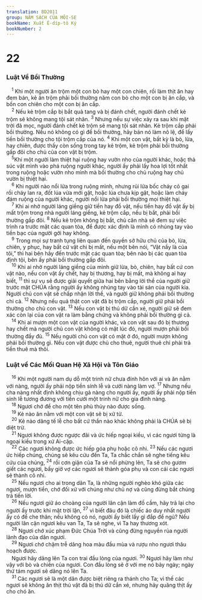 ```yaml
---
translation: BD2011
group: NĂM SÁCH CỦA MÔI-SE
bookName: Xuất Ê-díp-tô Ký 
bookNumber: 2
---
```


<div class="title"><h1>22</h1><h3>Luật Về Bồi Thường</h3></div>
<span class="verse xu_22_1"> <sup>1</sup> Khi một người ăn trộm một con bò hay một con chiên, rồi làm thịt ăn hay đem bán, kẻ ăn trộm phải bồi thường năm con bò cho một con bị ăn cắp, và bốn con chiên cho một con bị ăn cắp.<br/></span>
<span class="verse xu_22_2"> <sup>2</sup> Nếu kẻ trộm cắp bị bắt quả tang và bị đánh chết, người đánh chết kẻ trộm sẽ không mang tội sát nhân. </span>
<span class="verse xu_22_3"><sup>3</sup> Nhưng nếu sự việc xảy ra sau khi mặt trời đã mọc, người đánh chết kẻ trộm sẽ mang tội sát nhân. Kẻ trộm cắp phải bồi thường. Nếu nó không có gì để bồi thường, hãy bán nó làm nô lệ, để lấy tiền bồi thường cho tội trộm cắp của nó. </span>
<span class="verse xu_22_4"><sup>4</sup> Khi một con vật, bất kỳ là bò, lừa, hay chiên, được thấy còn sống trong tay kẻ trộm, kẻ trộm phải bồi thường gấp đôi cho chủ của con vật bị trộm.<br/></span>
<span class="verse xu_22_5"> <sup>5</sup>Khi một người làm thiệt hại ruộng hay vườn nho của người khác, hoặc thả súc vật mình vào phá ruộng người khác, người ấy phải lấy hoa lợi tốt nhất trong ruộng hoặc vườn nho mình mà bồi thường cho chủ ruộng hay chủ vườn bị thiệt hại.<br/></span>
<span class="verse xu_22_6"> <sup>6</sup> Khi người nào nổi lửa trong ruộng mình, nhưng rủi lửa bốc cháy cỏ gai rồi cháy lan ra, đốt lúa vừa mới gặt, hoặc lúa chưa kịp gặt, hoặc làm cháy đám ruộng của người khác, người nổi lửa phải bồi thường mọi thiệt hại.<br/></span>
<span class="verse xu_22_7"> <sup>7</sup> Khi ai nhờ người láng giềng giữ tiền hay đồ vật, nếu tiền hay đồ vật ấy bị mất trộm trong nhà người láng giềng, kẻ trộm cắp, nếu bị bắt, phải bồi thường gấp đôi.</span>
<span class="verse xu_22_8"><sup>8</sup> Nếu kẻ trộm không bị bắt, chủ căn nhà sẽ đem sự việc trình ra trước mặt các quan tòa, để được xác định là mình có nhúng tay vào tiền bạc của người gởi hay không.<br/></span>
<span class="verse xu_22_9"> <sup>9</sup> Trong mọi sự tranh tụng liên quan đến quyền sở hữu chủ của bò, lừa, chiên, y phục, hay bất cứ vật chi bị mất, nếu một bên nói, “Vật nầy là của tôi,” thì hai bên hãy đến trước mặt các quan tòa; bên nào bị các quan tòa định tội, bên ấy phải bồi thường gấp đôi.<br/></span>
<span class="verse xu_22_10"> <sup>10</sup> Khi ai nhờ người láng giềng của mình giữ lừa, bò, chiên, hay bất cứ con vật nào, nếu con vật ấy chết, hay bị thương, hay bị mất, mà không ai hay biết, </span>
<span class="verse xu_22_11"><sup>11</sup> thì sự vụ sẽ được giải quyết giữa hai bên bằng lời thề của người giữ trước mặt CHÚA rằng người ấy không nhúng tay vào tài sản của người kia. Người chủ con vật sẽ chấp nhận lời thề, và người giữ không phải bồi thường chi cả. </span>
<span class="verse xu_22_12"><sup>12</sup> Nhưng nếu quả thật con vật đã bị trộm cắp, người giữ phải bồi thường cho chủ con vật. </span>
<span class="verse xu_22_13"><sup>13</sup> Nếu con vật bị thú dữ cắn xé, người giữ sẽ đem xác còn lại của con vật ra làm bằng chứng và không phải bồi thường gì cả.<br/></span>
<span class="verse xu_22_14"> <sup>14</sup> Khi ai mượn một con vật của người khác, và con vật sau đó bị thương hay chết mà người chủ con vật không có mặt lúc đó, người mượn phải bồi thường đầy đủ. </span>
<span class="verse xu_22_15"><sup>15</sup> Nếu người chủ con vật có mặt ở đó, người mượn không phải bồi thường gì. Nếu con vật được chủ cho thuê, người thuê chỉ phải trả tiền thuê mà thôi.<br/></span>
<div class="title"><h3>Luật về Các Mối Quan Hệ Xã Hội và Tôn Giáo</h3></div>
<span class="verse xu_22_16"> <sup>16</sup> Khi một người nam dụ dỗ một trinh nữ chưa đính hôn với ai và ăn nằm với nàng, người ấy phải nộp tiền sính lễ và cưới nàng làm vợ. </span>
<span class="verse xu_22_17"><sup>17</sup> Nhưng nếu cha nàng nhất định không chịu gả nàng cho người ấy, người ấy phải nộp tiền sính lễ tương đương với tiền cưới một trinh nữ cho gia đình nàng.<br/></span>
<span class="verse xu_22_18"> <sup>18</sup> Ngươi chớ để cho một tên phù thủy nào được sống.<br/></span>
<span class="verse xu_22_19"> <sup>19</sup> Kẻ nào ăn nằm với một con vật sẽ bị xử tử.<br/></span>
<span class="verse xu_22_20"> <sup>20</sup> Kẻ nào dâng tế lễ cho bất cứ thần nào khác không phải là CHÚA sẽ bị diệt trừ.<br/></span>
<span class="verse xu_22_21"> <sup>21</sup> Ngươi không được ngược đãi và ức hiếp ngoại kiều, vì các ngươi từng là ngoại kiều trong xứ Ai-cập.<br/></span>
<span class="verse xu_22_22"> <sup>22</sup> Các ngươi không được ức hiếp góa phụ hoặc cô nhi. </span>
<span class="verse xu_22_23"><sup>23</sup> Nếu các ngươi ức hiếp chúng, chúng sẽ kêu cứu đến Ta, Ta chắc chắn sẽ nghe tiếng kêu cứu của chúng, </span>
<span class="verse xu_22_24"><sup>24</sup> rồi cơn giận của Ta sẽ nổi phừng lên, Ta sẽ cho gươm giết các ngươi, bấy giờ vợ các ngươi sẽ thành góa phụ và con cái các ngươi sẽ thành cô nhi.<br/></span>
<span class="verse xu_22_25"> <sup>25</sup> Nếu ngươi cho ai trong dân Ta, là những người nghèo khó giữa các ngươi, mượn tiền, chớ đối xử với chúng như chủ nợ và cũng đừng bắt chúng trả tiền lời.<br/></span>
<span class="verse xu_22_26"> <sup>26</sup> Nếu ngươi giữ áo choàng của người lân cận làm đồ cầm, hãy trả lại cho người ấy trước khi mặt trời lặn, </span>
<span class="verse xu_22_27"><sup>27</sup> vì biết đâu đó là chiếc áo duy nhất người ấy có để che thân; nếu không có nó, người ấy biết lấy gì đắp để ngủ? Nếu người lân cận ngươi kêu van Ta, Ta sẽ nghe, vì Ta hay thương xót.<br/></span>
<span class="verse xu_22_28"> <sup>28</sup> Ngươi chớ xúc phạm Ðức Chúa Trời và cũng đừng nguyền rủa người lãnh đạo của dân ngươi.<br/></span>
<span class="verse xu_22_29"> <sup>29</sup> Ngươi chớ chậm trễ dâng hoa màu đầu mùa và rượu nho ngươi thâu hoạch được.<br/> Ngươi hãy dâng lên Ta con trai đầu lòng của ngươi. </span>
<span class="verse xu_22_30"><sup>30</sup> Ngươi hãy làm như vậy với bò và chiên của ngươi. Con đầu lòng sẽ ở với mẹ nó bảy ngày; ngày thứ tám ngươi sẽ dâng nó lên Ta.<br/></span>
<span class="verse xu_22_31"> <sup>31</sup> Các ngươi sẽ là một dân được biệt riêng ra thánh cho Ta; vì thế các ngươi sẽ không ăn thịt thú vật đã bị thú dữ cắn xé, nhưng hãy quăng thịt ấy cho chó ăn.<br/></span>
